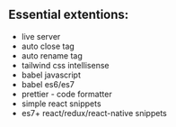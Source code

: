 ## Essential extentions: 
- live server
- auto close tag
- auto rename tag
- tailwind css intellisense
- babel javascript
- babel es6/es7
- prettier - code formatter
- simple react snippets
- es7+ react/redux/react-native snippets